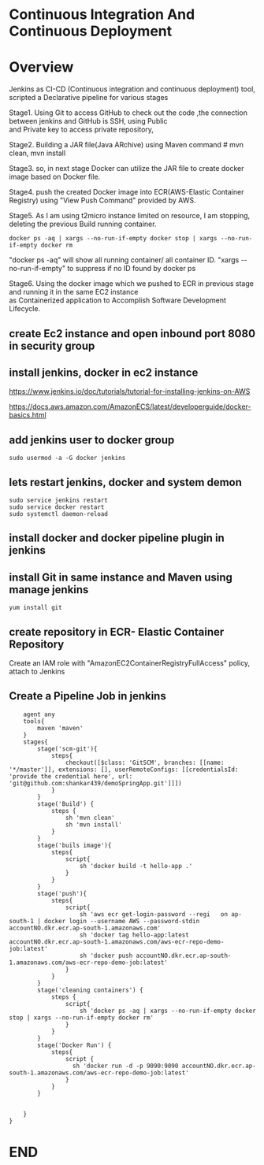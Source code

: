 # Continuous Integration And Continuous Deployment
# Overview
Jenkins as CI-CD (Continuous integration and continuous deployment) tool, scripted a Declarative pipeline for various stages 

Stage1. Using Git to access GitHub to check out the code ,the connection between jenkins and GitHub is SSH, using Public <br>
and Private key to access private repository, 

Stage2. Building a JAR file(Java ARchive) using Maven command # mvn clean, mvn install 

Stage3. so, in next stage Docker can utilize the JAR file to create docker image based on Docker file.

Stage4. push the created Docker image into ECR(AWS-Elastic Container Registry) using "View Push Command" provided by AWS.

Stage5. As I am using t2micro instance limited on resource, I am stopping, deleting the previous Build running container.
```
docker ps -aq | xargs --no-run-if-empty docker stop | xargs --no-run-if-empty docker rm
```
"docker ps -aq" will show all running container/ all container ID. "xargs --no-run-if-empty" to suppress if no ID found by docker ps

Stage6. Using the docker image which we pushed to ECR in previous stage and running it in the same EC2 instance <br>
as Containerized application to Accomplish Software Development Lifecycle.

## create Ec2 instance and open inbound port 8080 in security group

## install jenkins, docker in ec2 instance

https://www.jenkins.io/doc/tutorials/tutorial-for-installing-jenkins-on-AWS

https://docs.aws.amazon.com/AmazonECS/latest/developerguide/docker-basics.html

## add jenkins user to docker group
```
sudo usermod -a -G docker jenkins
```
## lets restart jenkins, docker and system demon

```
sudo service jenkins restart
sudo service docker restart
sudo systemctl daemon-reload
```

## install docker and docker pipeline plugin in jenkins

## install Git in same instance and Maven using manage jenkins 
```
yum install git
```
## create repository in ECR- Elastic Container Repository

Create an IAM role with "AmazonEC2ContainerRegistryFullAccess" policy, attach to Jenkins

## Create a Pipeline Job in jenkins


```
    agent any
    tools{
        maven 'maven'
    }
    stages{
        stage('scm-git'){
            steps{
                checkout([$class: 'GitSCM', branches: [[name: '*/master']], extensions: [], userRemoteConfigs: [[credentialsId: 'provide the credential here', url: 'git@github.com:shankar439/demoSpringApp.git']]])
            }
        }
        stage('Build') {
            steps {
                sh 'mvn clean'
                sh 'mvn install'
            }
        }
        stage('buils image'){
            steps{
                script{
                    sh 'docker build -t hello-app .'
                }
            }
        }
        stage('push'){
            steps{
                script{
                    sh 'aws ecr get-login-password --regi   on ap-south-1 | docker login --username AWS --password-stdin accountNO.dkr.ecr.ap-south-1.amazonaws.com'
                    sh 'docker tag hello-app:latest accountNO.dkr.ecr.ap-south-1.amazonaws.com/aws-ecr-repo-demo-job:latest'
                    sh 'docker push accountNO.dkr.ecr.ap-south-1.amazonaws.com/aws-ecr-repo-demo-job:latest'
                }
            }
        }
        stage('cleaning containers') {
            steps {
                script{
                    sh 'docker ps -aq | xargs --no-run-if-empty docker stop | xargs --no-run-if-empty docker rm'
                }
            }
        }
        stage('Docker Run') {
            steps{
                script {
                  sh 'docker run -d -p 9090:9090 accountNO.dkr.ecr.ap-south-1.amazonaws.com/aws-ecr-repo-demo-job:latest'
                }
            }
        }


    }
}
```
# END